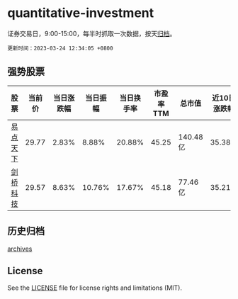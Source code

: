 # quantitative-investment

证券交易日，9:00-15:00，每半时抓取一次数据，按天[归档](archives)。

`更新时间：2023-03-24 12:34:05 +0800`

## 强势股票

|股票|当前价|当日涨跌幅|当日振幅|当日换手率|市盈率TTM|总市值|近10日涨跌幅|
|----|----|----|----|----|----|----|----|
|[易点天下](https://xueqiu.com/S/SZ301171)|29.77|2.83%|8.88%|20.88%|45.25|140.48亿|35.38%|
|[剑桥科技](https://xueqiu.com/S/SH603083)|29.57|8.63%|10.76%|17.67%|45.18|77.46亿|35.21%|

## 历史归档

[archives](archives)

## License

See the [LICENSE](LICENSE) file for license rights and limitations (MIT).